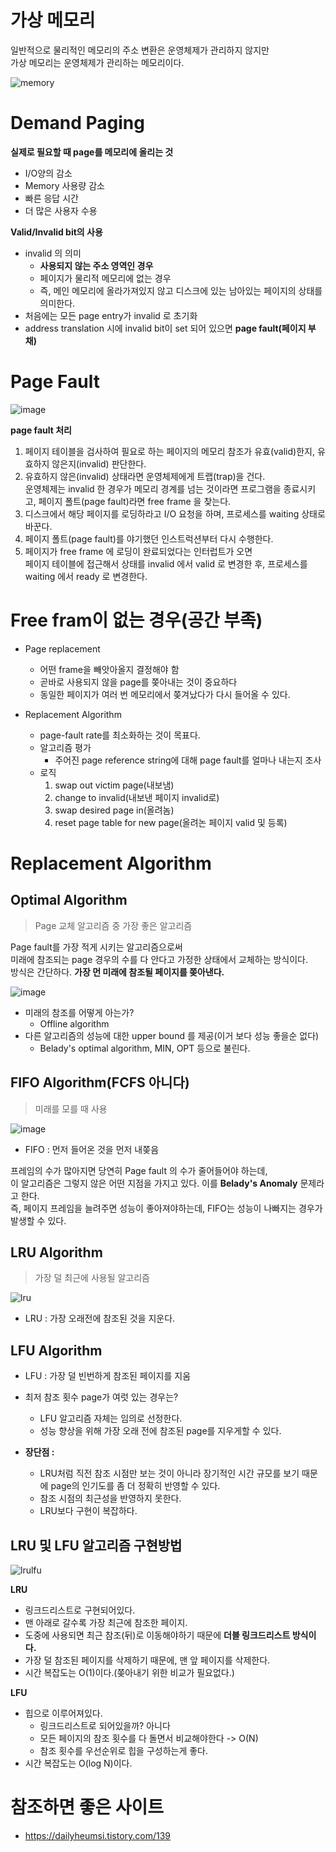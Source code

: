# 가상 메모리 
일반적으로 물리적인 메모리의 주소 변환은 운영체제가 관리하지 않지만   
가상 메모리는 운영체제가 관리하는 메모리이다.   

![memory](https://user-images.githubusercontent.com/50267433/141424258-9bb5f83f-4f1c-4688-b524-ce86ea971741.png)

# Demand Paging
**실제로 필요할 때 page를 메모리에 올리는 것**  
* I/O양의 감소 
* Memory 사용량 감소 
* 빠른 응답 시간 
* 더 많은 사용자 수용 

**Valid/Invalid bit의 사용**
* invalid 의 의미   
    * **사용되지 않는 주소 영역인 경우** 
    * 페이지가 물리적 메모리에 없는 경우    
    * 즉, 메인 메모리에 올라가져있지 않고 디스크에 있는 남아있는 페이지의 상태를 의미한다.   
* 처음에는 모든 page entry가 invalid 로 초기화   
* address translation 시에 invalid bit이 set 되어 있으면 **page fault(페이지 부채)**   

# Page Fault   

![image](https://user-images.githubusercontent.com/50267433/141418871-11e3b2bc-b47c-4498-a0ea-c017736b6ea5.png)   
   
**page fault 처리**  
1. 페이지 테이블을 검사하여 필요로 하는 페이지의 메모리 참조가 유효(valid)한지, 유효하지 않은지(invalid) 판단한다.   
2. 유효하지 않은(invalid) 상태라면 운영체제에게 트랩(trap)을 건다.     
   운영체제는 invalid 한 경우가 메모리 경계를 넘는 것이라면 프로그램을 종료시키고, 페이지 폴트(page fault)라면 free frame 을 찾는다.    
3. 디스크에서 해당 페이지를 로딩하라고 I/O 요청을 하며, 프로세스를 waiting 상태로 바꾼다.   
4. 페이지 폴트(page fault)를 야기했던 인스트럭션부터 다시 수행한다.   
5. 페이지가 free frame 에 로딩이 완료되었다는 인터럽트가 오면         
   페이지 테이블에 접근해서 상태를 invalid 에서 valid 로 변경한 후, 프로세스를 waiting 에서 ready 로 변경한다.     

# Free fram이 없는 경우(공간 부족)  
* Page replacement 
    * 어떤 frame을 빼앗아올지 결정해야 함 
    * 곧바로 사용되지 않을 page를 쫒아내는 것이 중요하다 
    * 동일한 페이지가 여러 번 메모리에서 쫒겨났다가 다시 들어올 수 있다.  

* Replacement Algorithm   
    * page-fault rate를 최소화하는 것이 목표다.   
    * 알고리즘 평가 
        * 주어진 page reference string에 대해 page fault를 얼마나 내는지 조사 
    * 로직 
        1. swap out victim page(내보냄)
        2. change to invalid(내보낸 페이지 invalid로) 
        3. swap desired page in(올려놈)
        4. reset page table for new page(올려논 페이지 valid 및 등록) 

# Replacement Algorithm   
## Optimal Algorithm     
> Page 교체 알고리즘 중 가장 좋은 알고리즘   
   
Page fault를 가장 적게 시키는 알고리즘으로써         
미래에 참조되는 page 경우의 수를 다 안다고 가정한 상태에서 교체하는 방식이다.          
방식은 간단하다. **가장 먼 미래에 참조될 페이지를 쫒아낸다.**      

![image](https://user-images.githubusercontent.com/50267433/141421036-758fba45-f53e-4fa4-90e4-8f8ad0c6c5ba.png)

* 미래의 참조를 어떻게 아는가?  
    * Offline algorithm 
* 다른 알고리즘의 성능에 대한 upper bound 를 제공(이거 보다 성능 좋을순 없다)      
    * Belady's optimal algorithm, MIN, OPT 등으로 불린다.       

## FIFO Algorithm(FCFS 아니다)   
> 미래를 모를 때 사용

![image](https://user-images.githubusercontent.com/50267433/141422244-d16a008f-dbf0-4aab-8915-04bab69f3117.png)

* FIFO : 먼저 들어온 것을 먼저 내쫒음 
   
프레임의 수가 많아지면 당연히 Page fault 의 수가 줄어들어야 하는데,   
이 알고리즘은 그렇지 않은 어떤 지점을 가지고 있다. 이를 **Belady's Anomaly** 문제라고 한다.    
즉, 페이지 프레임을 늘려주면 성능이 좋아져야하는데, FIFO는 성능이 나빠지는 경우가 발생할 수 있다.    


## LRU Algorithm   
> 가장 덜 최근에 사용될 알고리즘

![lru](https://user-images.githubusercontent.com/50267433/141423221-41c92f52-605c-4ee4-9038-774239a5377f.png)   
  
* LRU : 가장 오래전에 참조된 것을 지운다.     

## LFU Algorithm  

* LFU : 가장 덜 빈번하게 참조된 페이지를 지움 

* 최저 참조 횟수 page가 여럿 있는 경우는?  
    * LFU 알고리즘 자체는 임의로 선정한다.   
    * 성능 향상을 위해 가장 오래 전에 참조된 page를 지우게할 수 있다.  
* **장단점 :**   
    * LRU처럼 직전 참조 시점만 보는 것이 아니라 장기적인 시간 규모를 보기 때문에 page의 인기도를 좀 더 정확히 반영할 수 있다.   
    * 참조 시점의 최근성을 반영하지 못한다.   
    * LRU보다 구현이 복잡하다.  

## LRU 및 LFU 알고리즘 구현방법

![lrulfu](https://user-images.githubusercontent.com/50267433/141425067-4b186b46-76a5-4533-b356-df87faf5d179.png)  

   
**LRU**      
* 링크드리스트로 구현되어있다.      
* 맨 아래로 갈수록 가장 최근에 참조한 페이지.     
* 도중에 사용되면 최근 참조(뒤)로 이동해야하기 때문에 **더블 링크드리스트 방식이다.**    
* 가장 덜 참조된 페이지를 삭제하기 때문에, 맨 앞 페이지를 삭제한다.   
* 시간 복잡도는 O(1)이다.(쫒아내기 위한 비교가 필요없다.)   
 
**LFU**     
* 힙으로 이루어져있다.     
    * 링크드리스트로 되어있을까? 아니다   
    * 모든 페이지의 참조 횟수를 다 돌면서 비교해야한다 -> O(N)      
    * 참조 횟수를 우선순위로 힙을 구성하는게 좋다.      
* 시간 복잡도는 O(log N)이다.  

# 참조하면 좋은 사이트 
* https://dailyheumsi.tistory.com/139  







  




